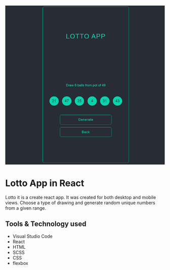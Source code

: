 ![Lotto](src/img/github-main.png)
# Lotto App in React

Lotto it is a create react app. It was created for both desktop and mobile views. Choose a type of drawing and
generate random unique numbers from a given range.

## Tools & Technology used

- Visual Studio Code
- React
- HTML
- SCSS
- CSS
- flexbox
